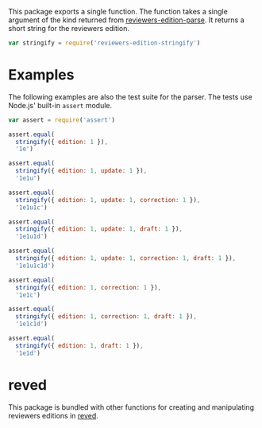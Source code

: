 This package exports a single function. The function takes a single argument of the kind returned from [reviewers-edition-parse][parse]. It returns a short string for the reviewers edition.

```javascript
var stringify = require('reviewers-edition-stringify')
```

[parse]: https://www.npmjs.com/packages/reviewers-edition-parse

# Examples

The following examples are also the test suite for the parser. The tests
use Node.js' built-in `assert` module.

```javascript
var assert = require('assert')

assert.equal(
  stringify({ edition: 1 }),
  '1e')

assert.equal(
  stringify({ edition: 1, update: 1 }),
  '1e1u')

assert.equal(
  stringify({ edition: 1, update: 1, correction: 1 }),
  '1e1u1c')

assert.equal(
  stringify({ edition: 1, update: 1, draft: 1 }),
  '1e1u1d')

assert.equal(
  stringify({ edition: 1, update: 1, correction: 1, draft: 1 }),
  '1e1u1c1d')

assert.equal(
  stringify({ edition: 1, correction: 1 }),
  '1e1c')

assert.equal(
  stringify({ edition: 1, correction: 1, draft: 1 }),
  '1e1c1d')

assert.equal(
  stringify({ edition: 1, draft: 1 }),
  '1e1d')
```

# reved

This package is bundled with other functions for
creating and manipulating reviewers editions in
[reved](https://www.npmjs.com/packages/reved).
